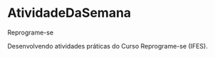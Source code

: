 # AtividadeDaSemana
 Reprograme-se

Desenvolvendo atividades práticas do Curso Reprograme-se (IFES).